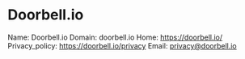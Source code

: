 
# Doorbell.io

Name: Doorbell.io
Domain: doorbell.io
Home: https://doorbell.io/
Privacy_policy: https://doorbell.io/privacy
Email: privacy@doorbell.io
